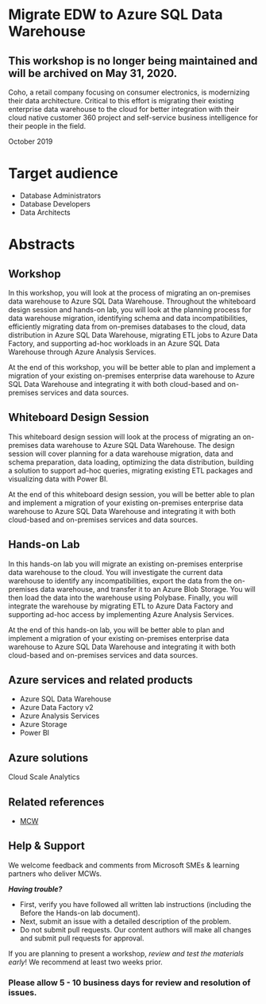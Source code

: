 # Migrate EDW to Azure SQL Data Warehouse

## This workshop is no longer being maintained and will be archived on May 31, 2020.

Coho, a retail company focusing on consumer electronics, is modernizing their data architecture. Critical to this effort is migrating their existing enterprise data warehouse to the cloud for better integration with their cloud native customer 360 project and self-service business intelligence for their people in the field.

October 2019

# Target audience

- Database Administrators
- Database Developers 
- Data Architects

# Abstracts

## Workshop

In this workshop, you will look at the process of migrating an on-premises data warehouse to Azure SQL Data Warehouse. Throughout the whiteboard design session and hands-on lab, you will look at the planning process for data warehouse migration, identifying schema and data incompatibilities, efficiently migrating data from on-premises databases to the cloud, data distribution in Azure SQL Data Warehouse, migrating ETL jobs to Azure Data Factory, and supporting ad-hoc workloads in an Azure SQL Data Warehouse through Azure Analysis Services. 

At the end of this workshop, you will be better able to plan and implement a migration of your existing on-premises enterprise data warehouse to Azure SQL Data Warehouse and integrating it with both cloud-based and on-premises services and data sources.

## Whiteboard Design Session

This whiteboard design session will look at the process of migrating an on-premises data warehouse to Azure SQL Data Warehouse. The design session will cover planning for a data warehouse migration, data and schema preparation, data loading, optimizing the data distribution, building a solution to support ad-hoc queries, migrating existing ETL packages and visualizing data with Power BI. 

At the end of this whiteboard design session, you will be better able to plan and implement a migration of your existing on-premises enterprise data warehouse to Azure SQL Data Warehouse and integrating it with both cloud-based and on-premises services and data sources.

## Hands-on Lab

In this hands-on lab you will migrate an existing on-premises enterprise data warehouse to the cloud. You will investigate the current data warehouse to identify any incompatibilities, export the data from the on-premises data warehouse, and transfer it to an Azure Blob Storage. You will then load the data into the warehouse using Polybase. Finally, you will integrate the warehouse by migrating ETL to Azure Data Factory and supporting ad-hoc access by implementing Azure Analysis Services. 

At the end of this hands-on lab, you will be better able to plan and implement a migration of your existing on-premises enterprise data warehouse to Azure SQL Data Warehouse and integrating it with both cloud-based and on-premises services and data sources.

## Azure services and related products 

- Azure SQL Data Warehouse
- Azure Data Factory v2
- Azure Analysis Services
- Azure Storage
- Power BI


## Azure solutions
Cloud Scale Analytics

## Related references
- [MCW](https://github.com/Microsoft/MCW)

## Help & Support

We welcome feedback and comments from Microsoft SMEs & learning partners who deliver MCWs.  

***Having trouble?***
- First, verify you have followed all written lab instructions (including the Before the Hands-on lab document).
- Next, submit an issue with a detailed description of the problem.
- Do not submit pull requests. Our content authors will make all changes and submit pull requests for approval.  

If you are planning to present a workshop, *review and test the materials early*! We recommend at least two weeks prior.

### Please allow 5 - 10 business days for review and resolution of issues.
